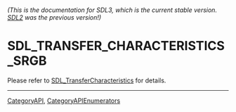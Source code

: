 ###### (This is the documentation for SDL3, which is the current stable version. [SDL2](https://wiki.libsdl.org/SDL2/) was the previous version!)
# SDL_TRANSFER_CHARACTERISTICS_SRGB

Please refer to [SDL_TransferCharacteristics](SDL_TransferCharacteristics) for details.

----
[CategoryAPI](CategoryAPI), [CategoryAPIEnumerators](CategoryAPIEnumerators)

